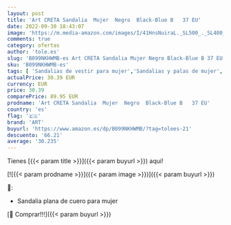 ```yaml
---
layout: post
title: 'Art CRETA Sandalia  Mujer  Negro  Black-Blue B   37 EU'
date: 2022-09-30 18:43:07
image: 'https://m.media-amazon.com/images/I/41HnsNuiraL._SL500_._SL400_.jpg'
comments: true
category: ofertas
author: 'tole.es'
slug: 'B099NKHWMB-es Art CRETA Sandalia Mujer Negro Black-Blue B 37 EU'
sku: 'B099NKHWMB-es'
tags: [ 'Sandalias de vestir para mujer','Sandalias y palas de mujer','Zapatos','Zapatos para mujer','Zapatos y complementos','art','sandalia','🇪🇸', ]
actualPrice: 30.39 EUR
currency: EUR
price: 30.39
comparePrice: 89.95 EUR
prodname: 'Art CRETA Sandalia  Mujer  Negro  Black-Blue B   37 EU'
country: 'es'
flag: '🇪🇸'
brand: 'ART'
buyurl: 'https://www.amazon.es/dp/B099NKHWMB/?tag=tolees-21'
descuento: '66.21'
average: '30.235'
---
```


Tienes [{{< param title >}}]({{< param buyurl >}}) aqui!

[![{{< param prodname >}}]({{< param image >}})]({{< param buyurl >}})

🔎:

- Sandalia plana de cuero para mujer

[🛒 Comprar!!!]({{< param buyurl >}})
